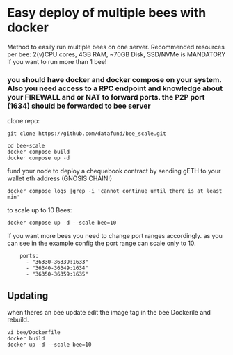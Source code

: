 # Easy deploy of multiple bees with docker

Method to easily run multiple bees on one server.
Recommended resources per bee:
2(v)CPU cores, 4GB RAM, ~70GB Disk,
SSD/NVMe is MANDATORY if you want to run more than 1 bee!


### you should have docker and docker compose on your system. Also you need access to a RPC endpoint and knowledge about your FIREWALL and or NAT to forward ports. the P2P port (1634) should be forwarded to bee server

clone repo:
```
git clone https://github.com/datafund/bee_scale.git
```

```
cd bee-scale
docker compose build
docker compose up -d
```

fund your node to deploy a chequebook contract by sending gETH to your wallet eth address (GNOSIS CHAIN!)
```
docker compose logs |grep -i 'cannot continue until there is at least min'
```

to scale up to 10 Bees:
```
docker compose up -d --scale bee=10
```

if you want more bees you need to change port ranges accordingly. as you can see in the example config the port range can scale only to 10.
```
    ports:
      - "36330-36339:1633"
      - "36340-36349:1634"
      - "36350-36359:1635"
```

## Updating

when theres an bee update edit the image tag in the bee Dockerile and rebuild.
```
vi bee/Dockerfile
docker build
docker up -d --scale bee=10
```

